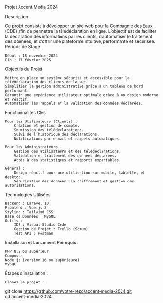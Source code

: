 Projet Accent Media 2024

Description

Ce projet consiste à développer un site web pour la Compagnie des Eaux (CDE) afin de permettre la télédéclaration en ligne. L’objectif est de faciliter la déclaration des informations par les clients, d’automatiser le traitement des données, et d’offrir une plateforme intuitive, performante et sécurisée.
Période de Stage

    Début : 18 novembre 2024
    Fin : 17 février 2025

Objectifs du Projet

    Mettre en place un système sécurisé et accessible pour la télédéclaration des clients de la CDE.
    Simplifier la gestion administrative grâce à un tableau de bord performant.
    Garantir une expérience utilisateur optimale grâce à un design moderne et réactif.
    Automatiser les rappels et la validation des données déclarées.

Fonctionnalités Clés

    Pour les Utilisateurs (Clients) :
        Création et gestion de compte.
        Soumission des télédéclarations.
        Suivi de l’historique des déclarations.
        Notifications par e-mail et rappels automatiques.

    Pour les Administrateurs :
        Gestion des utilisateurs et des télédéclarations.
        Validation et traitement des données déclarées.
        Accès à des statistiques et rapports exportables.

    Général :
        Design réactif pour une utilisation sur mobile, tablette, et desktop.
        Sécurisation des données via chiffrement et gestion des autorisations.

Technologies Utilisées

    Backend : Laravel 10
    Frontend : Vue.js 3
    Styling : Tailwind CSS
    Base de Données : MySQL
    Outils :
        IDE : Visual Studio Code
        Gestion de Projet : Trello (Scrum)
        Test API : Postman

Installation et Lancement
Prérequis :

    PHP 8.2 ou supérieur
    Composer
    Node.js (version 16 ou supérieure)
    MySQL

Étapes d’installation :

    Clonez le projet :

git clone https://github.com/votre-repo/accent-media-2024.git  
cd accent-media-2024
